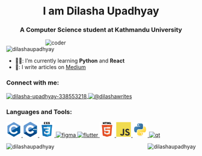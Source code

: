 <h1 align="center"> I am Dilasha Upadhyay</h1>
<h3 align="center">A Computer Science student at Kathmandu University</h3>

<img align="right" alt="coder" width="400" src="https://media.giphy.com/media/fwbZnTftCXVocKzfxR/giphy.gif"> 

<p align="left"> 
  <img src="https://komarev.com/ghpvc/?username=dilashaupadhyay&label=Profile%20views&color=0e75b6&style=flat" alt="dilashaupadhyay" /> 
</p>

- 👨‍💻: I’m currently learning **Python** and **React**
- 📝: I write articles on [Medium](https://medium.com/@dilashawrites)

<h3 align="left">Connect with me:</h3>
<p align="left">
  <a href="https://linkedin.com/in/dilasha-upadhyay-338553218" target="blank">
    <img align="center" src="https://raw.githubusercontent.com/rahuldkjain/github-profile-readme-generator/master/src/images/icons/Social/linked-in-alt.svg" alt="dilasha-upadhyay-338553218" height="30" width="40" />
  </a>
  <a href="https://medium.com/@dilashawrites" target="blank">
    <img align="center" src="https://raw.githubusercontent.com/rahuldkjain/github-profile-readme-generator/master/src/images/icons/Social/medium.svg" alt="@dilashawrites" height="30" width="40" />
  </a>
</p>

<h3 align="left">Languages and Tools:</h3>
<p align="left">
  <a href="https://www.cprogramming.com/" target="_blank" rel="noreferrer"> 
    <img src="https://raw.githubusercontent.com/devicons/devicon/master/icons/c/c-original.svg" alt="c" width="40" height="40"/> 
  </a> 
  <a href="https://www.w3schools.com/cpp/" target="_blank" rel="noreferrer"> 
    <img src="https://raw.githubusercontent.com/devicons/devicon/master/icons/cplusplus/cplusplus-original.svg" alt="cplusplus" width="40" height="40"/> 
  </a> 
  <a href="https://www.w3schools.com/css/" target="_blank" rel="noreferrer"> 
    <img src="https://raw.githubusercontent.com/devicons/devicon/master/icons/css3/css3-original-wordmark.svg" alt="css3" width="40" height="40"/> 
  </a> 
  <a href="https://www.figma.com/" target="_blank" rel="noreferrer"> 
    <img src="https://www.vectorlogo.zone/logos/figma/figma-icon.svg" alt="figma" width="40" height="40"/> 
  </a> 
  <a href="https://flutter.dev" target="_blank" rel="noreferrer"> 
    <img src="https://www.vectorlogo.zone/logos/flutterio/flutterio-icon.svg" alt="flutter" width="40" height="40"/> 
  </a> 
  <a href="https://www.w3.org/html/" target="_blank" rel="noreferrer"> 
    <img src="https://raw.githubusercontent.com/devicons/devicon/master/icons/html5/html5-original-wordmark.svg" alt="html5" width="40" height="40"/> 
  </a> 
  <a href="https://developer.mozilla.org/en-US/docs/Web/JavaScript" target="_blank" rel="noreferrer"> 
    <img src="https://raw.githubusercontent.com/devicons/devicon/master/icons/javascript/javascript-original.svg" alt="javascript" width="40" height="40"/> 
  </a> 
  <a href="https://www.python.org" target="_blank" rel="noreferrer"> 
    <img src="https://raw.githubusercontent.com/devicons/devicon/master/icons/python/python-original.svg" alt="python" width="40" height="40"/> 
  </a> 
  <a href="https://www.qt.io/" target="_blank" rel="noreferrer"> 
    <img src="https://upload.wikimedia.org/wikipedia/commons/0/0b/Qt_logo_2016.svg" alt="qt" width="40" height="40"/> 
  </a>
</p>

<div style="display: flex; justify-content: space-between; align-items: center;">
  <img align="left" src="https://github-readme-stats.vercel.app/api/top-langs?username=dilashaupadhyay&show_icons=true&locale=en&layout=compact&card_width=445" alt="dilashaupadhyay" />
  <img align="right" src="https://github-readme-streak-stats.herokuapp.com/?user=dilashaupadhyay&theme=radical" alt="dilashaupadhyay" />
</div>
